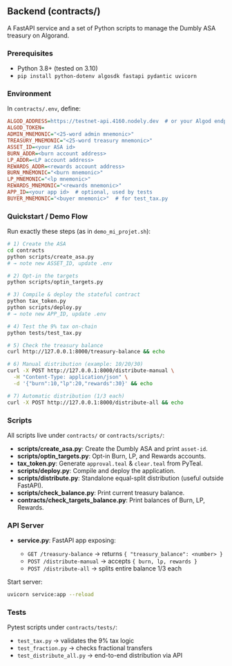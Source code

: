 ## Backend (contracts/)

A FastAPI service and a set of Python scripts to manage the Dumbly ASA treasury on Algorand.

### Prerequisites

* Python 3.8+ (tested on 3.10)
* `pip install python-dotenv algosdk fastapi pydantic uvicorn`


### Environment

In `contracts/.env`, define:

```ini
ALGOD_ADDRESS=https://testnet-api.4160.nodely.dev  # or your Algod endpoint
ALGOD_TOKEN=
ADMIN_MNEMONIC="<25-word admin mnemonic>"
TREASURY_MNEMONIC="<25-word treasury mnemonic>"
ASSET_ID=<your ASA id>
BURN_ADDR=<burn account address>
LP_ADDR=<LP account address>
REWARDS_ADDR=<rewards account address>
BURN_MNEMONIC="<burn mnemonic>"
LP_MNEMONIC="<lp mnemonic>"
REWARDS_MNEMONIC="<rewards mnemonic>"
APP_ID=<your app id>  # optional, used by tests
BUYER_MNEMONIC="<buyer mnemonic>"  # for test_tax.py
```

### Quickstart / Demo Flow

Run exactly these steps (as in `demo_mi_projet.sh`):

```bash
# 1) Create the ASA
cd contracts
python scripts/create_asa.py
# → note new ASSET_ID, update .env

# 2) Opt-in the targets
python scripts/optin_targets.py

# 3) Compile & deploy the stateful contract
python tax_token.py
python scripts/deploy.py
# → note new APP_ID, update .env

# 4) Test the 9% tax on-chain
python tests/test_tax.py

# 5) Check the treasury balance
curl http://127.0.0.1:8000/treasury-balance && echo

# 6) Manual distribution (example: 10/20/30)
curl -X POST http://127.0.0.1:8000/distribute-manual \
  -H "Content-Type: application/json" \
  -d '{"burn":10,"lp":20,"rewards":30}' && echo

# 7) Automatic distribution (1/3 each)
curl -X POST http://127.0.0.1:8000/distribute-all && echo
```

### Scripts

All scripts live under `contracts/` or `contracts/scripts/`:

* **scripts/create\_asa.py**: Create the Dumbly ASA and print `asset-id`.
* **scripts/optin\_targets.py**: Opt-in Burn, LP, and Rewards accounts.
* **tax\_token.py**: Generate `approval.teal` & `clear.teal` from PyTeal.
* **scripts/deploy.py**: Compile and deploy the application.
* **scripts/distribute.py**: Standalone equal-split distribution (useful outside FastAPI).
* **scripts/check\_balance.py**: Print current treasury balance.
* **contracts/check\_targets\_balance.py**: Print balances of Burn, LP, Rewards.

### API Server

* **service.py**: FastAPI app exposing:

  * `GET /treasury-balance`  → returns `{ "treasury_balance": <number> }`
  * `POST /distribute-manual` → accepts `{ burn, lp, rewards }`
  * `POST /distribute-all`    → splits entire balance 1/3 each

Start server:

```bash
uvicorn service:app --reload
```

### Tests

Pytest scripts under `contracts/tests/`:

* `test_tax.py`       → validates the 9% tax logic
* `test_fraction.py`  → checks fractional transfers
* `test_distribute_all.py` → end-to-end distribution via API


```



